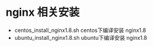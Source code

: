 # nginx 相关安装
- centos_install_nginx1.8.sh  centos下编译安装 nginx1.8
- ubuntu_install_nginx1.8.sh  ubuntu下编译安装 nginx1.8
